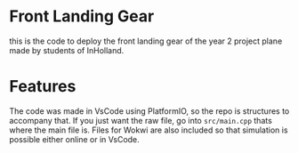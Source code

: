 # Front Landing Gear
this is the code to deploy the front landing gear of the year 2 project plane made by students of InHolland.

# Features
The code was made in VsCode using PlatformIO, so the repo is structures to accompany that. If you just want the raw file, go into ```src/main.cpp``` thats where the main file is. Files for Wokwi are also included so that simulation is possible either online or in VsCode.

